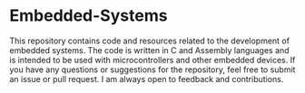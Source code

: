 # Embedded-Systems

This repository contains code and resources related to the development of embedded systems. 
The code is written in C and Assembly languages and is intended to be used with microcontrollers and other embedded devices.
If you have any questions or suggestions for the repository, feel free to submit an issue or pull request. I am always open to feedback and contributions.
